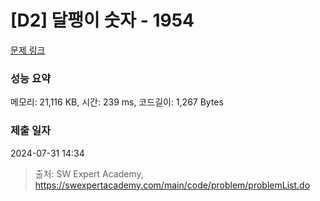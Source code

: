 # [D2] 달팽이 숫자 - 1954 

[문제 링크](https://swexpertacademy.com/main/code/problem/problemDetail.do?contestProbId=AV5PobmqAPoDFAUq) 

### 성능 요약

메모리: 21,116 KB, 시간: 239 ms, 코드길이: 1,267 Bytes

### 제출 일자

2024-07-31 14:34



> 출처: SW Expert Academy, https://swexpertacademy.com/main/code/problem/problemList.do